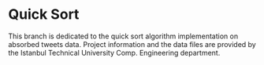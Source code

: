 # Quick Sort
This branch is dedicated to the quick sort algorithm implementation on absorbed tweets data. Project information and the data files are provided by the Istanbul Technical University Comp. Engineering department. 
